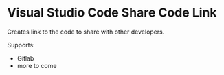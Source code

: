 # Visual Studio Code Share Code Link

Creates link to the code to share with other developers.

Supports:
- Gitlab
- more to come
